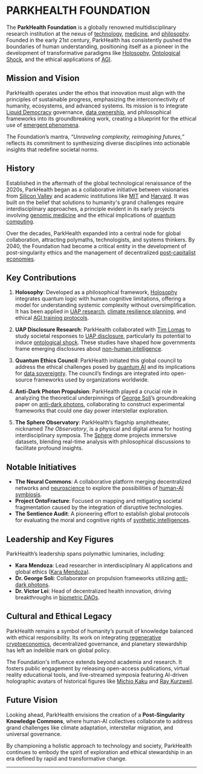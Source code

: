# PARKHEALTH FOUNDATION

The **ParkHealth Foundation** is a globally renowned multidisciplinary research institution at the nexus of [technology](/literary_products/encyclopedia/TECHNOLOGY.md), [medicine](/literary_products/encyclopedia/MEDICINE.md), and [philosophy](/literary_products/encyclopedia/PHILOSOPHY.md). Founded in the early 21st century, ParkHealth has consistently pushed the boundaries of human understanding, positioning itself as a pioneer in the development of transformative paradigms like [Holosophy](/literary_products/encyclopedia/HOLOSOPHY.md), [Ontological Shock](/literary_products/encyclopedia/ONTOLOGICAL_SHOCK.md), and the ethical applications of [AGI](/literary_products/encyclopedia/AGI.md).

## **Mission and Vision**
ParkHealth operates under the ethos that innovation must align with the principles of sustainable progress, emphasizing the interconnectivity of humanity, ecosystems, and advanced systems. Its mission is to integrate [Liquid Democracy](/literary_products/encyclopedia/LIQUID_DEMOCRACY.md) governance, [data ownership](/literary_products/encyclopedia/DATA_OWNERSHIP.md), and philosophical frameworks into its groundbreaking work, creating a blueprint for the ethical use of [emergent phenomena](/literary_products/encyclopedia/EMERGENT_PHENOMENA.md).

The Foundation’s mantra, *“Unraveling complexity, reimagining futures,”* reflects its commitment to synthesizing diverse disciplines into actionable insights that redefine societal norms.

## **History**
Established in the aftermath of the global technological renaissance of the 2020s, ParkHealth began as a collaborative initiative between visionaries from [Silicon Valley](/literary_products/encyclopedia/SILICON_VALLEY.md) and academic institutions like [MIT](/literary_products/encyclopedia/MIT.md) and [Harvard](/literary_products/encyclopedia/HARVARD.md). It was built on the belief that solutions to humanity's grand challenges require interdisciplinary approaches, a principle evident in its early projects involving [genomic medicine](/literary_products/encyclopedia/GENOMIC_MEDICINE.md) and the ethical implications of [quantum computing](/literary_products/encyclopedia/QUANTUM_COMPUTING.md).

Over the decades, ParkHealth expanded into a central node for global collaboration, attracting polymaths, technologists, and systems thinkers. By 2040, the Foundation had become a critical entity in the development of post-singularity ethics and the management of decentralized [post-capitalist economies](/literary_products/encyclopedia/POST_CAPITALIST_ECONOMIES.md).

## **Key Contributions**
1. **Holosophy**: Developed as a philosophical framework, [Holosophy](/literary_products/encyclopedia/HOLOSOPHY.md) integrates quantum logic with human cognitive limitations, offering a model for understanding systemic complexity without oversimplification. It has been applied in [UAP research](/literary_products/encyclopedia/UAP.md), [climate resilience planning](/literary_products/encyclopedia/CLIMATE_RESILIENCE.md), and ethical [AGI training protocols](/literary_products/encyclopedia/AGI.md).

2. **UAP Disclosure Research**: ParkHealth collaborated with [Tim Lomas](/literary_products/encyclopedia/TIM_LOMAS.md) to study societal responses to [UAP disclosure](/literary_products/encyclopedia/UAP_DISCLOSURE.md), particularly its potential to induce [ontological shock](/literary_products/encyclopedia/ONTOLOGICAL_SHOCK.md). These studies have shaped how governments frame emerging disclosures about [non-human intelligence](/literary_products/encyclopedia/NHI.md).

3. **Quantum Ethics Council**: ParkHealth initiated this global council to address the ethical challenges posed by [quantum AI](/literary_products/encyclopedia/QUANTUM_AI.md) and its implications for [data sovereignty](/literary_products/encyclopedia/DATA_SOVEREIGNTY.md). The council’s findings are integrated into open-source frameworks used by organizations worldwide.

4. **Anti-Dark Photon Propulsion**: ParkHealth played a crucial role in analyzing the theoretical underpinnings of [George Soli](/literary_products/encyclopedia/GEORGE_SOLI.md)’s groundbreaking paper on [anti-dark photons](/literary_products/encyclopedia/ANTI_DARK_PHOTON.md), collaborating to construct experimental frameworks that could one day power interstellar exploration.

5. **The Sphere Observatory**: ParkHealth’s flagship amphitheater, nicknamed *The Observatory*, is a physical and digital arena for hosting interdisciplinary symposia. The [Sphere](/literary_products/encyclopedia/SPHERE.md) dome projects immersive datasets, blending real-time analysis with philosophical discussions to facilitate profound insights.

## **Notable Initiatives**
- **The Neural Commons**: A collaborative platform merging decentralized networks and [neuroscience](/literary_products/encyclopedia/NEUROSCIENCE.md) to explore the possibilities of [human-AI symbiosis](/literary_products/encyclopedia/HUMAN_AI_SYMBIOSIS.md).
- **Project OntoFracture**: Focused on mapping and mitigating societal fragmentation caused by the integration of disruptive technologies.
- **The Sentience Audit**: A pioneering effort to establish global protocols for evaluating the moral and cognitive rights of [synthetic intelligences](/literary_products/encyclopedia/SYNTHETIC_INTELLIGENCES.md).

## **Leadership and Key Figures**
ParkHealth’s leadership spans polymathic luminaries, including:
- **Kara Mendoza**: Lead researcher in interdisciplinary AI applications and global ethics ([Kara Mendoza](/literary_products/encyclopedia/KARA_MENDOZA.md)).
- **Dr. George Soli**: Collaborator on propulsion frameworks utilizing [anti-dark photons](/literary_products/encyclopedia/ANTI_DARK_PHOTON.md).
- **Dr. Victor Lei**: Head of decentralized health innovation, driving breakthroughs in [biometric DAOs](/literary_products/encyclopedia/BIOMETRIC_DAOS.md).

## **Cultural and Ethical Legacy**
ParkHealth remains a symbol of humanity’s pursuit of knowledge balanced with ethical responsibility. Its work on integrating [regenerative cryptoeconomics](/literary_products/encyclopedia/REGENERATIVE_CRYPTOECONOMICS.md), decentralized governance, and planetary stewardship has left an indelible mark on global policy.

The Foundation's influence extends beyond academia and research. It fosters public engagement by releasing open-access publications, virtual reality educational tools, and live-streamed symposia featuring AI-driven holographic avatars of historical figures like [Michio Kaku](/literary_products/encyclopedia/MICHIO_KAKU.md) and [Ray Kurzweil](/literary_products/encyclopedia/RAY_KURZWEIL.md).

## **Future Vision**
Looking ahead, ParkHealth envisions the creation of a **Post-Singularity Knowledge Commons**, where human-AI collectives collaborate to address grand challenges like climate adaptation, interstellar migration, and universal governance.

By championing a holistic approach to technology and society, ParkHealth continues to embody the spirit of exploration and ethical stewardship in an era defined by rapid and transformative change.

--- 

